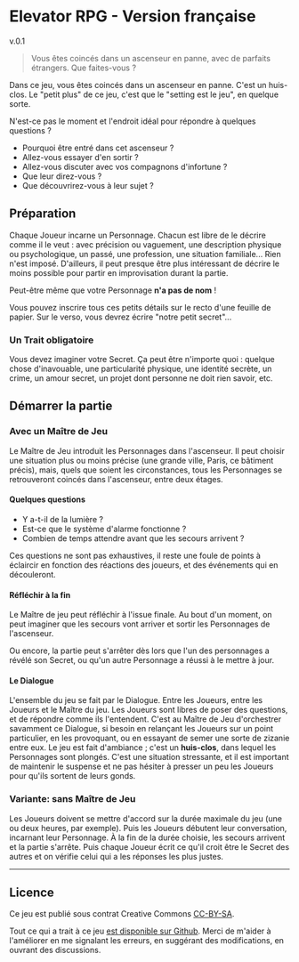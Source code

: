 # Elevator RPG - Version française

v.0.1

> Vous êtes coincés dans un ascenseur en panne, avec de parfaits étrangers. Que
> faites-vous ?

Dans ce jeu, vous êtes coincés dans un ascenseur en panne. C'est un huis-clos.
Le "petit plus" de ce jeu, c'est que le "setting est le jeu", en quelque sorte.

N'est-ce pas le moment et l'endroit idéal pour répondre à quelques questions ?

* Pourquoi être entré dans cet ascenseur ?
* Allez-vous essayer d'en sortir ?
* Allez-vous discuter avec vos compagnons d'infortune ?
* Que leur direz-vous ?
* Que découvrirez-vous à leur sujet ?

## Préparation

Chaque Joueur incarne un Personnage. Chacun est libre de le décrire comme il le
veut : avec précision ou vaguement, une description physique ou psychologique,
un passé, une profession, une situation familiale... Rien n'est imposé.
D'ailleurs, il peut presque être plus intéressant de décrire le moins possible
pour partir en improvisation durant la partie.

Peut-être même que votre Personnage **n'a pas de nom** !

Vous pouvez inscrire tous ces petits détails sur le recto d'une  feuille de
papier. Sur le verso, vous devrez écrire "notre petit secret"...

### Un Trait obligatoire

Vous devez imaginer votre Secret. Ça peut être n'importe quoi : quelque chose
d'inavouable, une particularité physique, une identité secrète, un crime, un
amour secret, un projet dont personne ne doit rien savoir, etc.

## Démarrer la partie

### Avec un Maître de Jeu

Le Maître de Jeu introduit les Personnages dans l'ascenseur. Il peut choisir une
situation plus ou moins précise (une grande ville, Paris, ce bâtiment précis),
mais, quels que soient les circonstances, tous les Personnages se retrouveront
coincés dans l'ascenseur, entre deux étages.

#### Quelques questions

* Y a-t-il de la lumière ?
* Est-ce que le système d'alarme fonctionne ?
* Combien de temps attendre avant que les secours arrivent ?

Ces questions ne sont pas exhaustives, il reste une foule de points à éclaircir
en fonction des réactions des joueurs, et des événements qui en découleront.

#### Réfléchir à la fin

Le Maître de jeu peut réfléchir à l'issue finale. Au bout d'un moment, on peut
imaginer que les secours vont arriver et sortir les Personnages de l'ascenseur.

Ou encore, la partie peut s'arrêter dès lors que l'un des personnages a révélé
son Secret, ou qu'un autre Personnage a réussi à le mettre à jour.

#### Le Dialogue

L'ensemble du jeu se fait par le Dialogue. Entre les Joueurs, entre les Joueurs
et le Maître du jeu. Les Joueurs sont libres de poser des questions, et de
répondre comme ils l'entendent. C'est au Maître de Jeu d'orchestrer savamment
ce Dialogue, si besoin en relançant les Joueurs sur un point particulier, en
les provoquant, ou en essayant de semer une sorte de zizanie entre eux. Le jeu
est fait d'ambiance ; c'est un **huis-clos**, dans lequel les Personnages sont
plongés. C'est une situation stressante, et il est important de maintenir le
suspense et ne pas hésiter à presser un peu les Joueurs pour qu'ils sortent
de leurs gonds.

### Variante: sans Maître de Jeu

Les Joueurs doivent se mettre d'accord sur la durée maximale du jeu (une ou deux
heures, par exemple). Puis les Joueurs débutent leur conversation, incarnant
leur Personnage. À la fin de la durée choisie, les secours arrivent et la partie
s'arrête. Puis chaque Joueur écrit ce qu'il croit être le Secret des autres et
on vérifie celui qui a les réponses les plus justes.

----

## Licence

Ce jeu est publié sous contrat Creative Commons [CC-BY-SA][CC-BY-SA License].

Tout ce qui a trait à ce jeu [est disponible sur Github][Elevator RPG Github].
Merci de m'aider à l'améliorer en me signalant les erreurs, en suggérant des
modifications, en ouvrant des discussions.

[CC-BY-SA License]: http://creativecommons.org/licenses/by-sa/3.0/fr/
[Elevator RPG Github]: https://github.com/brunobord/elevator-rpg/
